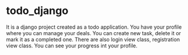# todo_django
It is a django project created as a todo application. You have your profile where you can manage your deals. You can create new task, delete it or mark it as a completed
one. There are also login view class, registration view class. You can see your progress int your profile. 
